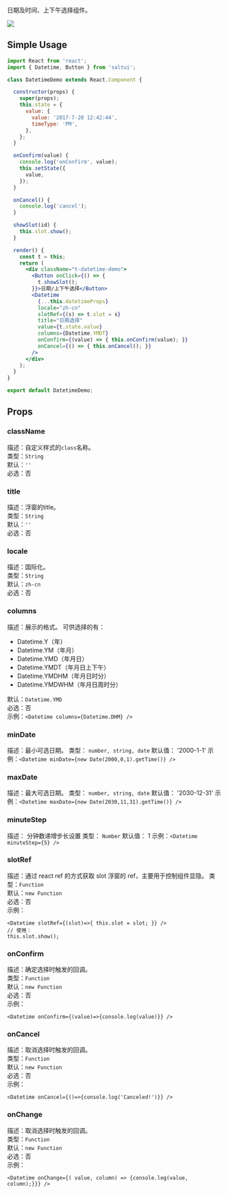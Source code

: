

日期及时间、上下午选择组件。

![](https://img.alicdn.com/tfs/TB1InAIcEgQMeJjy0FgXXc5dXXa-2250-1334.png)

## Simple Usage

```jsx
import React from 'react';
import { Datetime, Button } from 'saltui';

class DatetimeDemo extends React.Component {

  constructor(props) {
    super(props);
    this.state = {
      value: {
        value: '2017-7-20 12:42:44',
        timeType: 'PM',
      },
    };
  }

  onConfirm(value) {
    console.log('onConfirm', value);
    this.setState({
      value,
    });
  }

  onCancel() {
    console.log('cancel');
  }

  showSlot(id) {
    this.slot.show();
  }

  render() {
    const t = this;
    return (
      <div className="t-datetime-demo">
        <Button onClick={() => {
          t.showSlot();
        }}>日期/上下午选择</Button>
        <Datetime
          {...this.datetimeProps}
          locale="zh-cn"
          slotRef={(s) => t.slot = s}
          title="日期选择"
          value={t.state.value}
          columns={Datetime.YMDT}
          onConfirm={(value) => { this.onConfirm(value); }}
          onCancel={() => { this.onCancel(); }}
        />
      </div>
    );
  }
}

export default DatetimeDemo;

```

## Props

### className
描述：自定义样式的`class`名称。  
类型：`String`  
默认：`''`   
必选：否  

### title  
描述：浮窗的title。  
类型：`String`  
默认：`''`  
必选：否  

### locale  
描述：国际化。  
类型：`String`  
默认：`zh-cn`  
必选：否  

### columns  
描述：展示的格式。
可供选择的有：

* Datetime.Y（年）
* Datetime.YM（年月）
* Datetime.YMD（年月日）
* Datetime.YMDT（年月日上下午）
* Datetime.YMDHM（年月日时分）
* Datetime.YMDWHM（年月日周时分）

默认：`Datetime.YMD`  
必选：否  
示例：`<Datetime columns={Datetime.DHM} />`  


### minDate
描述：最小可选日期。
类型： `number, string, date`
默认值： '2000-1-1'
示例：`<Datetime minDate={new Date(2000,0,1).getTime()} />` 

### maxDate
描述：最大可选日期。
类型： `number, string, date`
默认值： '2030-12-31'
示例：`<Datetime maxDate={new Date(2030,11,31).getTime()} />`

### minuteStep
描述： 分钟数递增步长设置
类型： `Number`
默认值： 1
示例：`<Datetime minuteStep={5} />`
### slotRef  
描述：通过 react ref 的方式获取 slot 浮窗的 ref，主要用于控制组件显隐。
类型：`Function`  
默认：`new Function`  
必选：否  
示例：  
```
<Datetime slotRef={(slot)=>{ this.slot = slot; }} />
// 使用：
this.slot.show();
```

### onConfirm  
描述：确定选择时触发的回调。  
类型：`Function`  
默认：`new Function`  
必选：否  
示例：
```
<Datetime onConfirm={(value)=>{console.log(value)}} />
```

### onCancel  
描述：取消选择时触发的回调。  
类型：`Function`  
默认：`new Function`  
必选：否  
示例：
```
<Datetime onCancel={()=>{console.log('Canceled!')}} />
```
### onChange

描述：取消选择时触发的回调。  
类型：`Function`  
默认：`new Function`  
必选：否  
示例：
```
<Datetime onChange={( value, column) => {console.log(value, column);}}} />
```
